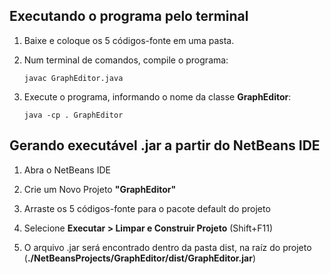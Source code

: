 ## Executando o programa pelo terminal

1. Baixe e coloque os 5 códigos-fonte em uma pasta.

2. Num terminal de comandos, compile o programa:

   ```
   javac GraphEditor.java
   ```

3. Execute o programa, informando o nome da classe **GraphEditor**:

   ```
   java -cp . GraphEditor
   ```

## Gerando executável .jar a partir do NetBeans IDE

1. Abra o NetBeans IDE

2. Crie um Novo Projeto **"GraphEditor"**

3. Arraste os 5 códigos-fonte para o pacote default do projeto

4. Selecione **Executar > Limpar e Construir Projeto** (Shift+F11)

5. O arquivo .jar será encontrado dentro da pasta dist, na raíz do projeto (**./NetBeansProjects/GraphEditor/dist/GraphEditor.jar**)
